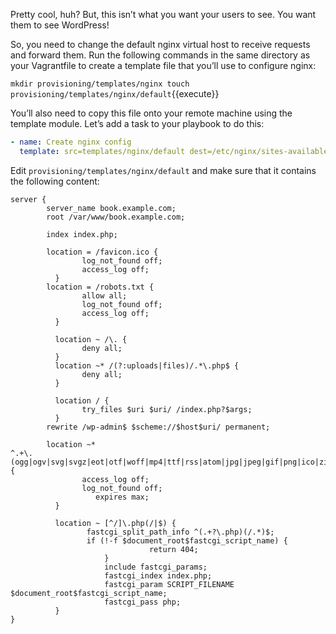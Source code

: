 Pretty cool, huh? But, this isn’t what you want your users to see. You want them to see WordPress!

So, you need to change the default nginx virtual host to receive requests and forward them. Run the following commands in the same directory as your Vagrantfile to create a template file that you’ll use to configure nginx:

`mkdir provisioning/templates/nginx
touch provisioning/templates/nginx/default`{{execute}}

You’ll also need to copy this file onto your remote machine using the template module. Let’s add a task to your playbook to do this:

```yml
- name: Create nginx config
  template: src=templates/nginx/default dest=/etc/nginx/sites-available/default
```

Edit `provisioning/templates/nginx/default` and make sure that it contains the following content:

```console
server {
        server_name book.example.com;
        root /var/www/book.example.com;

        index index.php;
        
        location = /favicon.ico {
                log_not_found off;
                access_log off;
	      }
        location = /robots.txt {
                allow all;
                log_not_found off;
                access_log off;
	      }
        
	      location ~ /\. {
                deny all;
	      }	
 	      location ~* /(?:uploads|files)/.*\.php$ {
                deny all;
	      }	
        
	      location / {
                try_files $uri $uri/ /index.php?$args;
	      }
        rewrite /wp-admin$ $scheme://$host$uri/ permanent;

        location ~*
^.+\.(ogg|ogv|svg|svgz|eot|otf|woff|mp4|ttf|rss|atom|jpg|jpeg|gif|png|ico|zip|tgz|gz|rar|bz2|doc|xls|exe|ppt|tar|mid|midi|wav|bmp|rtf)$ {
                access_log off;
                log_not_found off;
	               expires max;
	      }	

	      location ~ [^/]\.php(/|$) {
                 fastcgi_split_path_info ^(.+?\.php)(/.*)$;
                 if (!-f $document_root$fastcgi_script_name) {
			                   return 404; 
		             }
		             include fastcgi_params;
		             fastcgi_index index.php;
		             fastcgi_param SCRIPT_FILENAME $document_root$fastcgi_script_name;
		             fastcgi_pass php;
	      }
}

```